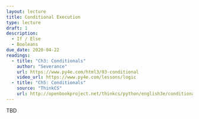 ```yaml
---
layout: lecture
title: Conditional Execution
type: lecture
draft: 1
description:
  - If / Else
  - Booleans
due_date: 2020-04-22
readings:
  - title: "Ch3: Conditionals"
    author: "Severance"
    url: https://www.py4e.com/html3/03-conditional
    video_url: https://www.py4e.com/lessons/logic
  - title: "Ch5: Conditionals"
    source: "ThinkCS"
    url: http://openbookproject.net/thinkcs/python/english3e/conditionals.html
---
```


TBD